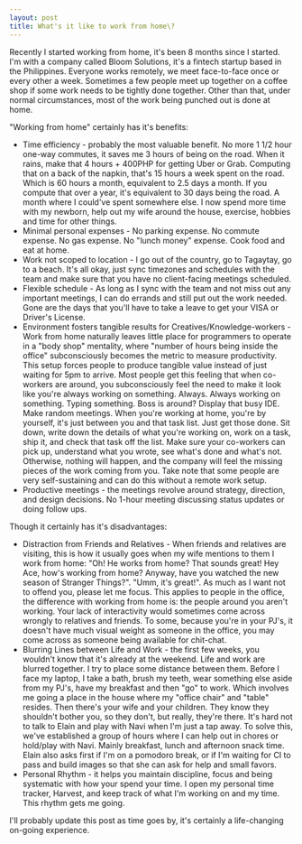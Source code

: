 ```yaml
---
layout: post
title: What's it like to work from home\?
---
```


Recently I started working from home, it's been 8 months since I started. I'm with a company called Bloom Solutions, it's a fintech startup based in the Philippines. Everyone works remotely, we meet face-to-face once or every other a week. Sometimes a few people meet up together on a coffee shop if some work needs to be tightly done together. Other than that, under normal circumstances, most of the work being punched out is done at home.

"Working from home" certainly has it's benefits:

- Time efficiency - probably the most valuable benefit. No more 1 1/2 hour one-way commutes, it saves me 3 hours of being on the road. When it rains, make that 4 hours + 400PHP for getting Uber or Grab. Computing that on a back of the napkin, that's 15 hours a week spent on the road. Which is 60 hours a month, equivalent to 2.5 days a month. If you compute that over a year, it's equivalent to 30 days being the road. A month where I could've spent somewhere else. I now spend more time with my newborn, help out my wife around the house, exercise, hobbies and time for other things.
- Minimal personal expenses - No parking expense. No commute expense. No gas expense. No "lunch money" expense. Cook food and eat at home.
- Work not scoped to location - I go out of the country, go to Tagaytay, go to a beach. It's all okay, just sync timezones and schedules with the team and make sure that you have no client-facing meetings scheduled.
- Flexible schedule - As long as I sync with the team and not miss out any important meetings, I can do errands and still put out the work needed. Gone are the days that you'll have to take a leave to get your VISA or Driver's License.
- Environment fosters tangible results for Creatives/Knowledge-workers - Work from home naturally leaves little place for programmers to operate in a "body shop" mentality, where "number of hours being inside the office" subconsciously becomes the metric to measure productivity. This setup forces people to produce tangible value instead of just waiting for 5pm to arrive. Most people get this feeling that when co-workers are around, you subconsciously feel the need to make it look like you're always working on something. Always. Always working on something. Typing something. Boss is around? Display that busy IDE. Make random meetings. When you're working at home, you're by yourself, it's just between you and that task list. Just get those done. Sit down, write down the details of what you're working on, work on a task, ship it, and check that task off the list. Make sure your co-workers can pick up, understand what you wrote, see what's done and what's not. Otherwise, nothing will happen, and the company will feel the missing pieces of the work coming from you. Take note that some people are very self-sustaining and can do this without a remote work setup.
- Productive meetings - the meetings revolve around strategy, direction, and design decisions. No 1-hour meeting discussing status updates or doing follow ups.  

Though it certainly has it's disadvantages:

- Distraction from Friends and Relatives - When friends and relatives are visiting, this is how it usually goes when my wife mentions to them I work from home: "Oh! He works from home? That sounds great! Hey Ace, how's working from home? Anyway, have you watched the new season of Stranger Things?". "Umm, it's great!". As much as I want not to offend you, please let me focus. This applies to people in the office, the difference with working from home is: the people around you aren't working. Your lack of interactivity would sometimes come across wrongly to relatives and friends. To some, because you're in your PJ's, it doesn't have much visual weight as someone in the office, you may come across as someone being available for chit-chat.
- Blurring Lines between Life and Work - the first few weeks, you wouldn't know that it's already at the weekend. Life and work are blurred together. I try to place some distance between them. Before I face my laptop, I take a bath, brush my teeth, wear something else aside from my PJ's, have my breakfast and then "go" to work. Which involves me going a place in the house where my "office chair" and "table" resides. Then there's your wife and your children. They know they shouldn't bother you, so they don't, but really, they're there. It's hard not to talk to Elain and play with Navi when I'm just a tap away. To solve this, we've established a group of hours where I can help out in chores or hold/play with Navi. Mainly breakfast, lunch and afternoon snack time. Elain also asks first if I'm on a pomodoro break, or if I'm waiting for CI to pass and build images so that she can ask for help and small favors.
- Personal Rhythm - it helps you maintain discipline, focus and being systematic with how your spend your time. I open my personal time tracker, Harvest, and keep track of what I'm working on and my time. This rhythm gets me going.

I'll probably update this post as time goes by, it's certainly a life-changing on-going experience.
